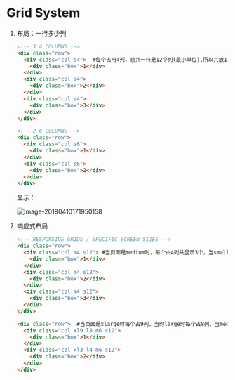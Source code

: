 # Grid  System

1. 布局：一行多少列

   ```html
   <!-- 3 4 COLUMNS -->
   <div class="row">
     <div class="col s4">  #每个占用4列，总共一行是12个列(最小单位),所以共放12/4=3个
       <div class="box">1</div>
     </div>
     <div class="col s4">
       <div class="box">2</div>
     </div>
     <div class="col s4">
       <div class="box">3</div>
     </div>
   </div>
   
   <!-- 2 6 COLUMNS -->
   <div class="row">
     <div class="col s6">
       <div class="box">1</div>
     </div>
     <div class="col s6">
       <div class="box">2</div>
     </div>
   </div>
   ```

   显示：

   ![image-20190410171950158](/Users/chenxi/Library/Application%20Support/typora-user-images/image-20190410171950158.png)



2. 响应式布局

   ```html
   <!-- RESPONSIVE GRIDS / SPECIFIC SCREEN SIZES -->
   <div class="row">
     <div class="col m4 s12"> #当页面是medium时，每个占4列共显示3个，当small时每个占12列
       <div class="box">1</div>
     </div>
     <div class="col m4 s12">
       <div class="box">2</div>
     </div>
     <div class="col m4 s12">
       <div class="box">3</div>
     </div>
   </div>
   
   <div class="row">  #当页面是xlarge时每个占9列，当时large时每个占8列，当medium 6列
     <div class="col xl9 l8 m6 s12">
       <div class="box">1</div>
     </div>
     <div class="col xl3 l4 m6 s12">
       <div class="box">2</div>
     </div>
   </div>
   ```

